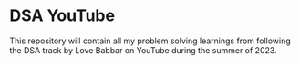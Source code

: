 # DSA YouTube
This repository will contain all my problem solving learnings from following the DSA track by Love Babbar on YouTube during the summer of 2023. 
